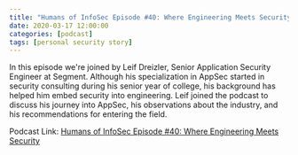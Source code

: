 ```yaml
---
title: "Humans of InfoSec Episode #40: Where Engineering Meets Security"
date: 2020-03-17 12:00:00
categories: [podcast]
tags: [personal security story]
---
```


In this episode we're joined by Leif Dreizler, Senior Application Security Engineer at Segment. Although his specialization in AppSec started in security consulting during his senior year of college, his background has helped him embed security into engineering. Leif joined the podcast to discuss his journey into AppSec, his observations about the industry, and his recommendations for entering the field.

Podcast Link: [Humans of InfoSec Episode #40: Where Engineering Meets Security](https://soundcloud.com/humans-of-infosec/episode-40-leif-dreizler-where-engineering-meets-security)

